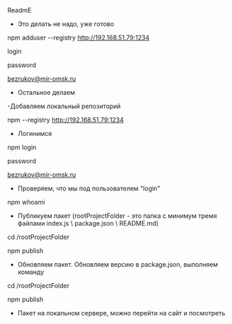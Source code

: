 ReadmE


- Это делать не надо, уже готово

npm adduser --registry  http://192.168.51.79:1234

login

password

bezrukov@mir-omsk.ru

- Остальное делаем 



-Добавляем локальный репозиторий 

npm --registry  http://192.168.51.79:1234


- Логинимся

npm login

password

bezrukov@mir-omsk.ru



- Проверяем, что мы под пользователем "login"

npm whoami


- Публикуем пакет (rootProjectFolder - это папка с минимум тремя файлами index.js \ package.json \ README.md)

cd /rootProjectFolder

npm publish


- Обновляем пакет. Обновляем версию в package.json, выполняем команду 

cd /rootProjectFolder

npm publish


- Пакет на локальном сервере, можно перейти на сайт и посмотреть 
